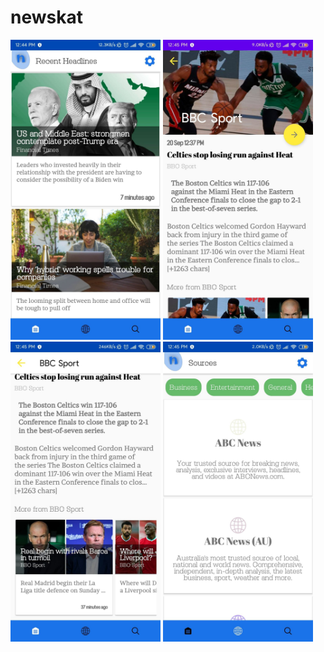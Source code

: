 # newskat

  <img src="/screenshots/119770703_242005637233263_4103310132960215752_n.jpg" height="480" width="240">
  
  <img src="/screenshots/119751055_720618595463787_5880247294413385497_n.jpg" height="480" width="240">
  
  <img src="/screenshots/119667002_3245107172250709_5435240730865373187_n.jpg" height="480" width="240">
  
  <img src="/screenshots/119740524_1534989300018073_7921620705596518829_n.jpg" height="480" width="240">

